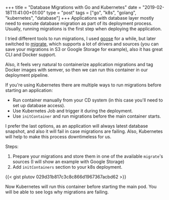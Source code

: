 +++
title = "Database Migrations with Go and Kubernetes"
date = "2019-02-18T11:41:00+01:00"
type = "post"
tags = ["go", "k8s", "golang", "kubernetes", "database"]
+++
Applications with database layer mostly need to execute database migration as part of its deployment process. Usually, running migrations is the first step when deploying the application.

I tried different tools to run migrations, I used [goose](https://github.com/pressly/goose) for a while, but later switched to [migrate](https://github.com/golang-migrate/migrate), which supports a lot of drivers and sources (you can save your migrations in S3 or Google Storage for example), also it has great CLI and Docker support.

Also, it feels very natural to containerize application migrations and tag Docker images with semver, so then we can run this container in our deployment pipeline.

If you're using Kubernetes there are multiple ways to run migrations before starting an application:

- Run container manually from your CD system (in this case you'll need to set up database access).
- Use Kubernetes Job and trigger it during the deployment.
- Use `initContainer` and run migrations before the main container starts.

I prefer the last options, as an application will always latest database snapshot, and also it will fail in case migrations are failing. Also, Kubernetes will help to make this process downtimeless for us.

Steps:

1. Prepare your migrations and store them in one of the available `migrate`'s sources (I will show an example with Google Storage)
2. Add `initContainers` section to your k8s deployment.

{{< gist plutov 029d31b817c3c8c866d1967367acbd62 >}}

Now Kubernetes will run this container before starting the main pod. You will be able to see logs why migrations are failing.